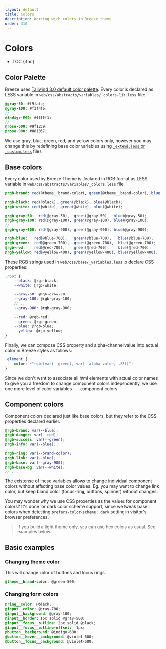 ```yaml
---
layout: default
title: Colors
description: Working with colors in Breeze theme
order: 310
---
```


# Colors

* TOC
{:toc}

## Color Palette

Breeze uses [Tailwind 3.0 default color palette](https://tailwindcss.com/docs/customizing-colors#default-color-palette).
Every color is declared as LESS variable in `web/css/abstracts/variables/_colors-lib.less`
file:

```scss
@gray-50: #f9fafb;
@gray-100: #f3f4f6;
// ...
@indigo-500: #6366f1;
// ...
@rose-800: #9f1239;
@rose-900: #881337;
```

We use gray, blue, green, red, and yellow colors only, however you may change
this by redefining base color variables using [`_extend.less` or `_custom.less`](/custom-styles)
files.


## Base colors

Every color used by Breeze Theme is declared in RGB format as LESS variable in
`web/css/abstracts/variables/_colors.less` file.

```scss
@rgb-brand: red(@theme__brand-color), green(@theme__brand-color), blue(@theme__brand-color);

@rgb-black: red(@black), green(@black), blue(@black);
@rgb-white: red(@white), green(@white), blue(@white);

@rgb-gray-50:  red(@gray-50),  green(@gray-50),  blue(@gray-50);
@rgb-gray-100: red(@gray-100), green(@gray-100), blue(@gray-100);
// ...
@rgb-gray-900: red(@gray-900), green(@gray-900), blue(@gray-900);

@rgb-blue:   red(@blue-700),   green(@blue-700),   blue(@blue-700);
@rgb-green:  red(@green-700),  green(@green-700),  blue(@green-700);
@rgb-red:    red(@red-700),    green(@red-700),    blue(@red-700);
@rgb-yellow: red(@yellow-400), green(@yellow-400), blue(@yellow-400);
```

These RGB strings used in `web/css/base/_variables.less` to declare CSS properties:

```scss
:root {
    --black: @rgb-black;
    --white: @rgb-white;

    --gray-50: @rgb-gray-50;
    --gray-100: @rgb-gray-100;
    // ...
    --gray-900: @rgb-gray-900;

    --red: @rgb-red;
    --green: @rgb-green;
    --blue: @rgb-blue;
    --yellow: @rgb-yellow;
}
```

Finally, we can compose CSS property and alpha-channel value into actual color
in Breeze styles as follows:

```scss
.element {
    color: ~"rgba(var(--green), var(--alpha-value, .85))";
}
```

Since we don't want to associate all html elements with actual color names to give
you a freedom to change component colors independently, we use one more level of color
variables --- component colors.

## Component colors

Component colors declared just like base colors, but they refer to the
CSS properties declared earlier.

```scss
@rgb-brand: var(--blue);
@rgb-danger: var(--red);
@rgb-success: var(--green);
@rgb-info: var(--blue);

@rgb-ring: var(--brand-color);
@rgb-link: var(--blue);
@rgb-base: var(--gray-900);
@rgb-base-bg: var(--white);
// ...
```

The existense of these variables allows to change individual component colors
without affecting base color values. Eg. you may want to change link color, but
keep brand color (focus-ring, buttons, spinner) without changes.

You may wonder why we use CSS properties as the values for component colors? It's
done for dark color scheme support, since we tweak base colors when detecting
`prefers-color-scheme: dark` setting in visitor's browser preferences.

> If you build a light theme only, you can use hex colors as usual. See
> examples below.

## Basic examples

### Changing theme color

This will change color of buttons and focus rings.

```scss
@theme__brand-color: @green-500;
```

### Changing form colors

```scss
@ring__color: @black;
@input__color: @gray-700;
@input__background: @gray-100;
@input__border: 1px solid @gray-500;
@input__focus__outline: 2px solid @black;
@input__focus__outline-offset: -1px;
@button__background: @indigo-600;
@button__hover__background: @violet-600;
@button__focus__background: @violet-600;
```
